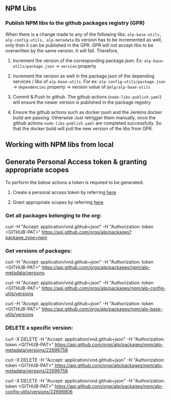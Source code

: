 ## NPM Libs



### Publish NPM libs to the github packages registry (GPR)

When there is a change made to any of the following libs: `alp-base-utils, alp-config-utils, alp-metadata`
its version has to be incremented as well, only then it can be published in the GPR. GPR will not accept libs to be overwritten by the same version. It will fail. Therefore,

1. Increment the version of the corresponding package.json. Ex: `alp-base-utils/package.json` -> `version` property

2. Increment the version as well in the package.json of the depending services / libs of `alp-base-utils`.
For ex:  `alp-config-utils/package.json` -> `dependencies` property ->  version value of `@alp/alp-base-utils`

3. Commit & Push to github. The github actions (`node-libs-publish.yaml`) will ensure the newer version is published in the package registry

4. Ensure the github actions such as docker push and the Jenkins docker build are passing. Otherwise Just retrigger them manually, once the github actions `node-libs-publish.yaml` are completed successfully. So that the docker build will pull the new version of the libs from GPR.


## Working with NPM libs from local

## Generate Personal Access token & granting appropriate scopes

To perform the below actions a token is required to be generated:

1. Create a personal access token by referring [here](https://docs.github.com/en/authentication/keeping-your-account-and-data-secure/creating-a-personal-access-token)

2. Grant appropriate scopes by referring [here](https://docs.github.com/en/packages/learn-github-packages/about-permissions-for-github-packages#about-scopes-and-permissions-for-package-registries)



### Get all packages belonging to the org:
curl -H "Accept: application/vnd.github+json" -H "Authorization: token \<GITHUB-PAT\>" https://api.github.com/orgs/alp/packages?package_type=npm


### Get versions of packages:
curl   -H "Accept: application/vnd.github+json" -H "Authorization: token \<GITHUB-PAT\>"   https://api.github.com/orgs/alp/packages/npm/alp-metadata/versions

curl   -H "Accept: application/vnd.github+json" -H "Authorization: token \<GITHUB-PAT\>"   https://api.github.com/orgs/alp/packages/npm/alp-config-utils/versions

curl   -H "Accept: application/vnd.github+json" -H "Authorization: token \<GITHUB-PAT\>"   https://api.github.com/orgs/alp/packages/npm/alp-base-utils/versions


### DELETE a specific version:
curl -X DELETE -H "Accept: application/vnd.github+json" -H "Authorization: token \<GITHUB-PAT\>" https://api.github.com/orgs/alp/packages/npm/alp-metadata/versions/22696758

curl -X DELETE -H "Accept: application/vnd.github+json" -H "Authorization: token \<GITHUB-PAT\>" https://api.github.com/orgs/alp/packages/npm/alp-metadata/versions/22696758

curl -X DELETE -H "Accept: application/vnd.github+json" -H "Authorization: token \<GITHUB-PAT\>" https://api.github.com/orgs/alp/packages/npm/alp-config-utils/versions/22696906
